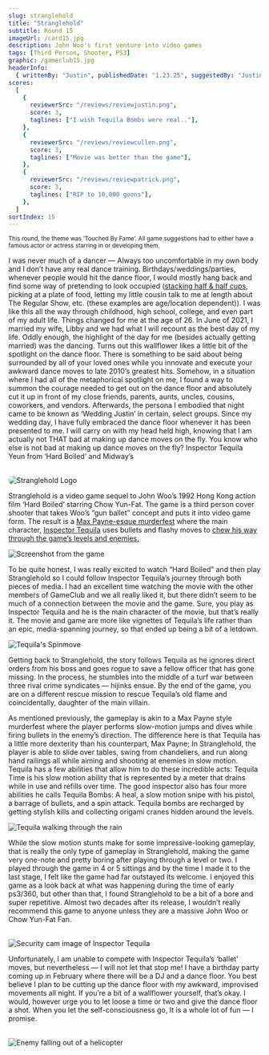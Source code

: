 ```yaml
---
slug: stranglehold
title: "Stranglehold"
subtitle: Round 15
imageUrl: /card15.jpg
description: John Woo's first venture into video games
tags: [Third Person, Shooter, PS3]
graphic: /gameclub15.jpg
headerInfo:
  { writtenBy: "Justin", publishedDate: "1.23.25", suggestedBy: "Justin" }
scores:
  [
    {
      reviewerSrc: "/reviews/reviewjustin.png",
      score: 3,
      taglines: ["I wish Tequila Bombs were real.."],
    },
    {
      reviewerSrc: "/reviews/reviewcullen.png",
      score: 3,
      taglines: ["Movie was better than the game"],
    },
    {
      reviewerSrc: "/reviews/reviewpatrick.png",
      score: 3,
      taglines: ["RIP to 10,000 goons"],
    },
  ]
sortIndex: 15
---
```


<sub>This round, the theme was ’Touched By Fame’. All game suggestions had to either have a famous actor or actress starring in or developing them.</sub>

I was never much of a dancer — Always too uncomfortable in my own body and I don’t have any real dance training. Birthdays/weddings/parties, whenever people would hit the dance floor, I would mostly hang back and find some way of pretending to look occupied ([stacking half & half cups](/reviews/stranglehold/creamer.png), picking at a plate of food, letting my little cousin talk to me at length about The Regular Show, etc. (these examples are age/location dependent)). I was like this all the way through childhood, high school, college, and even part of my adult life. Things changed for me at the age of 26. In June of 2021, I married my wife, Libby and we had what I will recount as the best day of my life. Oddly enough, the highlight of the day for me (besides actually getting married) was the dancing. Turns out this wallflower likes a little bit of the spotlight on the dance floor. There is something to be said about being surrounded by all of your loved ones while you innovate and execute your awkward dance moves to late 2010’s greatest hits. Somehow, in a situation where I had all of the metaphorical spotlight on me, I found a way to summon the courage needed to get out on the dance floor and absolutely cut it up in front of my close friends, parents, aunts, uncles, cousins, coworkers, and vendors. Afterwards, the persona I embodied that night came to be known as ‘Wedding Justin’ in certain, select groups. Since my wedding day, I have fully embraced the dance floor whenever it has been presented to me. I will carry on with my head held high, knowing that I am actually not THAT bad at making up dance moves on the fly. You know who else is not bad at making up dance moves on the fly? Inspector Tequila Yeun from ‘Hard Boiled’ and Midway’s
<br></br>

<div class="reviewsplit"><img src="/reviews/stranglehold/logo.jpg"
alt="Stranglehold Logo" style="border-radius: 20px;"/></div>

Stranglehold is a video game sequel to John Woo’s 1992 Hong Kong action film ‘Hard Boiled’ starring Chow Yun-Fat. The game is a third person cover shooter that takes Woo’s “gun ballet” concept and puts it into video game form. The result is a [Max Payne-esque murderfest](/reviews/stranglehold/mp.gif) where the main character, [Inspector Tequila](/reviews/stranglehold/perv.png) uses bullets and flashy moves to [chew his way through the game’s levels and enemies.](/reviews/stranglehold/pointblank.jpg)

<div class="reviewsplit"><img src="/reviews/stranglehold/beachy.png"
alt="Screenshot from the game" /><div>

To be quite honest, I was really excited to watch “Hard Boiled” and then play Stranglehold so I could follow Inspector Tequila’s journey through both pieces of media. I had an excellent time watching the movie with the other members of GameClub and we all really liked it, but there didn’t seem to be much of a connection between the movie and the game. Sure, you play as Inspector Tequila and he is the main character of the movie, but that’s really it. The movie and game are more like vignettes of Tequila’s life rather than an epic, media-spanning journey, so that ended up being a bit of a letdown.

<div class="reviewsplit"><img src="/reviews/stranglehold/dovespin2.gif"
alt="Tequila's Spinmove" /><div>

Getting back to Stranglehold, the story follows Tequila as he ignores direct orders from his boss and goes rogue to save a fellow officer that has gone missing. In the process, he stumbles into the middle of a turf war between three rival crime syndicates — hijinks ensue. By the end of the game, you are on a different rescue mission to rescue Tequila’s old flame and coincidentally, daughter of the main villain.

As mentioned previously, the gameplay is akin to a Max Payne style murderfest where the player performs slow-motion jumps and dives while firing bullets in the enemy’s direction. The difference here is that Tequila has a little more dexterity than his counterpart, Max Payne; In Stranglehold, the player is able to slide over tables, swing from chandeliers, and run along hand railings all while aiming and shooting at enemies in slow motion. Tequila has a few abilities that allow him to do these incredible acts: Tequila Time is his slow motion ability that is represented by a meter that drains while in use and refills over time. The good inspector also has four more abilities he calls Tequila Bombs: A heal, a slow motion snipe with his pistol, a barrage of bullets, and a spin attack. Tequila bombs are recharged by getting stylish kills and collecting origami cranes hidden around the levels.

<div class="reviewsplit"><img src="/reviews/stranglehold/badass.png"
alt="Tequila walking through the rain" /><div>

While the slow motion stunts make for some impressive-looking gameplay, that is really the only type of gameplay in Stranglehold, making the game very one-note and pretty boring after playing through a level or two. I played through the game in 4 or 5 sittings and by the time I made it to the last stage, I felt like the game had far outstayed its welcome. I enjoyed this game as a look back at what was happening during the time of early ps3/360, but other than that, I found Stranglehold to be a bit of a bore and super repetitive. Almost two decades after its release, I wouldn’t really recommend this game to anyone unless they are a massive John Woo or Chow Yun-Fat Fan.
<br><br>

<div class="reviewsplit"><img src="/reviews/stranglehold/security.png"
alt="Security cam image of Inspector Tequila" /><div>

Unfortunately, I am unable to compete with Inspector Tequila’s ‘ballet’ moves, but nevertheless — I will not let that stop me! I have a birthday party coming up in February where there will be a DJ and a dance floor. You best believe I plan to be cutting up the dance floor with my awkward, improvised movements all night. If you’re a bit of a wallflower yourself, that’s okay. I would, however urge you to let loose a time or two and give the dance floor a shot. When you let the self-consciousness go, It is a whole lot of fun — I promise.
<br><br>

<div class="reviewsplit"><img src="/reviews/stranglehold/helicopterfall.gif"
alt="Enemy falling out of a helicopter" /><div>
<br><br>
